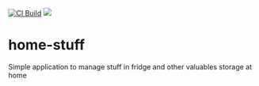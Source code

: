 [![CI Build](https://github.com/pengwin/home-stuff/actions/workflows/ci.yml/badge.svg)](https://github.com/pengwin/home-stuff/actions/workflows/ci.yml)
![](https://img.shields.io/badge/Coverage-90%25-83A603.svg?prefix=$branches$)

# home-stuff

Simple application to manage stuff in fridge and other valuables storage at home

